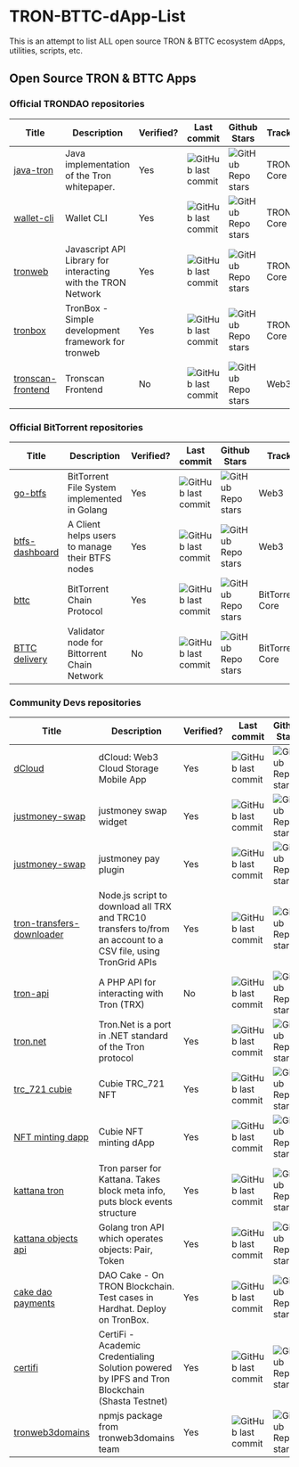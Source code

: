 # TRON-BTTC-dApp-List
This is an attempt to list ALL open source TRON &amp; BTTC ecosystem dApps, utilities, scripts, etc.


## Open Source TRON & BTTC Apps

### Official TRONDAO repositories

| Title                                                     | Description                                 | Verified? | Last commit                                                                             | Github Stars                                                                      | Track                                                                  | Hackathon Winner?    |
|-----------------------------------------------------------|---------------------------------------------|----------|-----------------------------------------------------------------------------------------|-----------------------------------------------------------------------------------|------------------------------------------------------------------------|------------------------------------------------------------------------|
| [java-tron](https://github.com/tronprotocol/java-tron) | Java implementation of the Tron whitepaper. | Yes      | ![GitHub last commit](https://img.shields.io/github/last-commit/tronprotocol/java-tron) | ![GitHub Repo stars](https://img.shields.io/github/stars/tronprotocol/java-tron)  | TRON Core |
| [wallet-cli](https://github.com/tronprotocol/wallet-cli)  | Wallet CLI                                  | Yes      | ![GitHub last commit](https://img.shields.io/github/last-commit/tronprotocol/wallet-cli)                       | ![GitHub Repo stars](https://img.shields.io/github/stars/tronprotocol/wallet-cli)                  | TRON Core |
| [tronweb](https://github.com/tronprotocol/tronweb) | Javascript API Library for interacting with the TRON Network                                 | Yes      | ![GitHub last commit](https://img.shields.io/github/last-commit/tronprotocol/tronweb)                       | ![GitHub Repo stars](https://img.shields.io/github/stars/tronprotocol/tronweb)                  | TRON Core |
| [tronbox](https://github.com/tronprotocol/tronbox) | TronBox - Simple development framework for tronweb                                 | Yes      | ![GitHub last commit](https://img.shields.io/github/last-commit/tronprotocol/tronbox)                       | ![GitHub Repo stars](https://img.shields.io/github/stars/tronprotocol/tronbox)                  | TRON Core |
| [tronscan-frontend](https://github.com/tronscan/tronscan-frontend) | Tronscan Frontend                                | No      | ![GitHub last commit](https://img.shields.io/github/last-commit/tronscan/tronscan-frontend)                       | ![GitHub Repo stars](https://img.shields.io/github/stars/tronscan/tronscan-frontend)                  | Web3|

### Official BitTorrent repositories

| Title                                                     | Description                                 | Verified? | Last commit                                                                             | Github Stars                                                                      | Track                                                                  | Hackathon Winner?    |
|-----------------------------------------------------------|---------------------------------------------|----------|-----------------------------------------------------------------------------------------|-----------------------------------------------------------------------------------|------------------------------------------------------------------------|------------------------------------------------------------------------|
| [go-btfs](https://github.com/bittorrent/go-btfs) | BitTorrent File System implemented in Golang                               | Yes      | ![GitHub last commit](https://img.shields.io/github/last-commit/bittorrent/go-btfs)                       | ![GitHub Repo stars](https://img.shields.io/github/stars/bittorrent/go-btfs)                  | Web3 |
| [btfs-dashboard](https://github.com/bittorrent/go-btfs) | A Client helps users to manage their BTFS nodes                               | Yes      | ![GitHub last commit](https://img.shields.io/github/last-commit/bittorrent/btfs-dashboard)                       | ![GitHub Repo stars](https://img.shields.io/github/stars/bittorrent/btfs-dashboard)                  | Web3 |
| [bttc](https://github.com/bttcprotocol/bttc) | BitTorrent Chain Protocol                               | Yes      | ![GitHub last commit](https://img.shields.io/github/last-commit/bttcprotocol/bttc)                       | ![GitHub Repo stars](https://img.shields.io/github/stars/bttcprotocol/bttc)                  | BitTorrent Core |
| [BTTC delivery](https://github.com/bttcprotocol/delivery) | Validator node for Bittorrent Chain Network                              | No      | ![GitHub last commit](https://img.shields.io/github/last-commit/bttcprotocol/delivery)                       | ![GitHub Repo stars](https://img.shields.io/github/stars/bttcprotocol/delivery)                  | BitTorrent Core |

### Community Devs repositories

| Title                                                     | Description                                 | Verified? | Last commit                                                                             | Github Stars                                                                      | Track                                                                  | Hackathon Winner?    |
|-----------------------------------------------------------|---------------------------------------------|----------|-----------------------------------------------------------------------------------------|-----------------------------------------------------------------------------------|------------------------------------------------------------------------|------------------------------------------------------------------------|
| [dCloud](https://github.com/simbadMarino/dCloud) | dCloud: Web3 Cloud Storage Mobile App                             | Yes      | ![GitHub last commit](https://img.shields.io/github/last-commit/simbadMarino/dCloud)                       | ![GitHub Repo stars](https://img.shields.io/github/stars/simbadMarino/dCloud)                  | Web3 | Yes |
| [justmoney-swap](https://github.com/justmoney-io/swap-widget) | justmoney swap widget                          | Yes      | ![GitHub last commit](https://img.shields.io/github/last-commit/justmoney-io/swap-widget)                       | ![GitHub Repo stars](https://img.shields.io/github/stars/justmoney-io/swap-widget)                  | DeFi | Yes |
| [justmoney-swap](https://github.com/justmoney-io/justmoney-pay-woocommerce) | justmoney pay plugin                          | Yes      | ![GitHub last commit](https://img.shields.io/github/last-commit/justmoney-io/justmoney-pay-woocommerce)                       | ![GitHub Repo stars](https://img.shields.io/github/stars/justmoney-io/justmoney-pay-woocommerce)                  | Web3 | Yes |
| [tron-transfers-downloader](https://github.com/ColonelJ/tron-transfers-downloader) | Node.js script to download all TRX and TRC10 transfers to/from an account to a CSV file, using TronGrid APIs                            | Yes      | ![GitHub last commit](https://img.shields.io/github/last-commit/ColonelJ/tron-transfers-downloader)                       | ![GitHub Repo stars](https://img.shields.io/github/stars/ColonelJ/tron-transfers-downloader)                  | BigData | No |
| [tron-api](https://github.com/iexbase/tron-api) | A PHP API for interacting with Tron (TRX)                         | No      | ![GitHub last commit](https://img.shields.io/github/last-commit/iexbase/tron-api)                       | ![GitHub Repo stars](https://img.shields.io/github/stars/iexbase/tron-api)                  | Web3 | No |
| [tron.net](https://github.com/griffo-io/tron.net) | Tron.Net is a port in .NET standard of the Tron protocol                        | Yes      | ![GitHub last commit](https://img.shields.io/github/last-commit/griffo-io/tron.net)                       | ![GitHub Repo stars](https://img.shields.io/github/stars/griffo-io/tron.net)                  | Web3 | No |
| [trc_721 cubie](https://github.com/Cubie-3D-NFT/TRC721_Smartcontract) | Cubie TRC_721 NFT                     | Yes      | ![GitHub last commit](https://img.shields.io/github/last-commit/Cubie-3D-NFT/TRC721_Smartcontract)                       | ![GitHub Repo stars](https://img.shields.io/github/stars/Cubie-3D-NFT/TRC721_Smartcontract)                   | NFT | Yes |
| [NFT minting dapp](https://github.com/Cubie-3D-NFT/cubiedapp) | Cubie NFT minting dApp                    | Yes      | ![GitHub last commit](https://img.shields.io/github/last-commit/Cubie-3D-NFT/cubiedapp)                       | ![GitHub Repo stars](https://img.shields.io/github/stars/Cubie-3D-NFT/cubiedapp)                   | NFT | Yes |
| [kattana tron](https://github.com/kattana-io/tron-blocks-parser) | Tron parser for Kattana. Takes block meta info, puts block events structure                   | Yes      | ![GitHub last commit](https://img.shields.io/github/last-commit/kattana-io/tron-blocks-parser)                       | ![GitHub Repo stars](https://img.shields.io/github/stars/kattana-io/tron-blocks-parser) | BigData | Yes |
| [kattana objects api](https://github.com/kattana-io/tron-objects-api) | Golang tron API which operates objects: Pair, Token                   | Yes      | ![GitHub last commit](https://img.shields.io/github/last-commit/kattana-io/tron-objects-api)                       | ![GitHub Repo stars](https://img.shields.io/github/stars/kattana-io/tron-objects-api) | BigData | Yes |
| [cake dao payments](https://github.com/oespn/dao-cake-sol-hh) | DAO Cake - On TRON Blockchain. Test cases in Hardhat. Deploy on TronBox.                  | Yes      | ![GitHub last commit](https://img.shields.io/github/last-commit/oespn/dao-cake-sol-hh)                       | ![GitHub Repo stars](https://img.shields.io/github/stars/oespn/dao-cake-sol-hh) | Web3 | Yes |
| [certifi](https://github.com/Ronak-59/Certifi) | CertiFi - Academic Credentialing Solution powered by IPFS and Tron Blockchain (Shasta Testnet)                  | Yes      | ![GitHub last commit](https://img.shields.io/github/last-commit/Ronak-59/Certifi)                       | ![GitHub Repo stars](https://img.shields.io/github/stars/Ronak-59/Certifi) | Web3 | Yes |
| [tronweb3domains](https://github.com/TronWeb3Domains/trondomainjs) |  npmjs package from tronweb3domains team            | Yes      | ![GitHub last commit](https://img.shields.io/github/last-commit/Ronak-59/Certifi)                        | ![GitHub Repo stars](https://img.shields.io/github/stars/TronWeb3Domains/trondomainjs) | Web3 | Yes |

